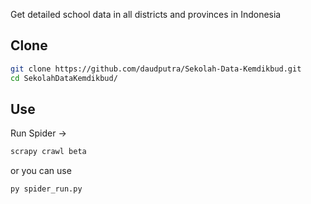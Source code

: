 Get detailed school data in all districts and provinces in Indonesia

## Clone

```bash
git clone https://github.com/daudputra/Sekolah-Data-Kemdikbud.git
cd SekolahDataKemdikbud/
```

## Use
Run Spider ->

```bash 
scrapy crawl beta
```

or you can use
```bash 
py spider_run.py
```
